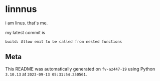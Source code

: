 # linnnus

i am linus. that's me.

my latest commit is

```
build: Allow emit to be called from nested functions
```

## Meta

This README was automatically generated on `fv-az447-19` using Python
`3.10.13` at `2023-09-13 05:31:54.250561`.
